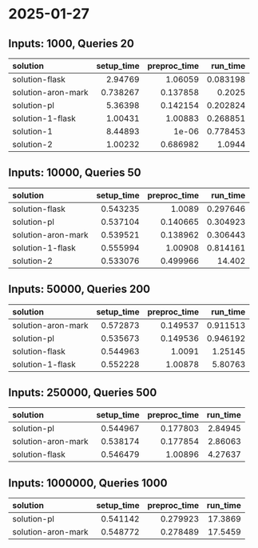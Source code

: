 # 2025-01-27

## Inputs: 1000, Queries 20

| solution           |   setup_time |   preproc_time |   run_time |
|:-------------------|-------------:|---------------:|-----------:|
| solution-flask     |     2.94769  |       1.06059  |   0.083198 |
| solution-aron-mark |     0.738267 |       0.137858 |   0.2025   |
| solution-pl        |     5.36398  |       0.142154 |   0.202824 |
| solution-1-flask   |     1.00431  |       1.00883  |   0.268851 |
| solution-1         |     8.44893  |       1e-06    |   0.778453 |
| solution-2         |     1.00232  |       0.686982 |   1.0944   |

## Inputs: 10000, Queries 50

| solution           |   setup_time |   preproc_time |   run_time |
|:-------------------|-------------:|---------------:|-----------:|
| solution-flask     |     0.543235 |       1.0089   |   0.297646 |
| solution-pl        |     0.537104 |       0.140665 |   0.304923 |
| solution-aron-mark |     0.539521 |       0.138962 |   0.306443 |
| solution-1-flask   |     0.555994 |       1.00908  |   0.814161 |
| solution-2         |     0.533076 |       0.499966 |  14.402    |

## Inputs: 50000, Queries 200

| solution           |   setup_time |   preproc_time |   run_time |
|:-------------------|-------------:|---------------:|-----------:|
| solution-aron-mark |     0.572873 |       0.149537 |   0.911513 |
| solution-pl        |     0.535673 |       0.149536 |   0.946192 |
| solution-flask     |     0.544963 |       1.0091   |   1.25145  |
| solution-1-flask   |     0.552228 |       1.00878  |   5.80763  |

## Inputs: 250000, Queries 500

| solution           |   setup_time |   preproc_time |   run_time |
|:-------------------|-------------:|---------------:|-----------:|
| solution-pl        |     0.544967 |       0.177803 |    2.84945 |
| solution-aron-mark |     0.538174 |       0.177854 |    2.86063 |
| solution-flask     |     0.546479 |       1.00896  |    4.27637 |

## Inputs: 1000000, Queries 1000

| solution           |   setup_time |   preproc_time |   run_time |
|:-------------------|-------------:|---------------:|-----------:|
| solution-pl        |     0.541142 |       0.279923 |    17.3869 |
| solution-aron-mark |     0.548772 |       0.278489 |    17.5459 |